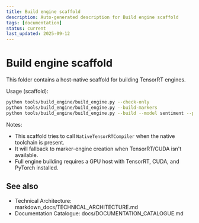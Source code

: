 ```yaml
---
title: Build engine scaffold
description: Auto-generated description for Build engine scaffold
tags: [documentation]
status: current
last_updated: 2025-09-12
---
```


# Build engine scaffold

This folder contains a host-native scaffold for building TensorRT engines.

Usage (scaffold):

```bash
python tools/build_engine/build_engine.py --check-only
python tools/build_engine/build_engine.py --build-markers
python tools/build_engine/build_engine.py --build --model sentiment --precision fp16
```

Notes:
- This scaffold tries to call `NativeTensorRTCompiler` when the native toolchain is present.
- It will fallback to marker-engine creation when TensorRT/CUDA isn't available.
- Full engine building requires a GPU host with TensorRT, CUDA, and PyTorch installed.

## See also

- Technical Architecture: markdown_docs/TECHNICAL_ARCHITECTURE.md
- Documentation Catalogue: docs/DOCUMENTATION_CATALOGUE.md

